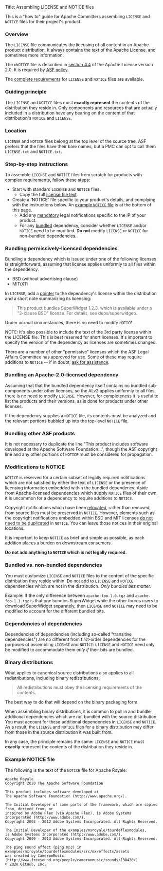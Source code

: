 Title: Assembling LICENSE and NOTICE files

This is a "how to" guide for Apache Committers assembling `LICENSE` and `NOTICE` files for their project's product.

### Overview ###

The `LICENSE` file communicates the licensing of all content in an Apache product distribution. It always contains the text of the Apache License, and
sometimes more information.

The `>NOTICE` file is described in <a href="https://www.apache.org/licenses/LICENSE-2.0.html#redistribution" target="_blank"> section 4.4</a> of the Apache License version
2.0. It is required by <a href="https://www.apache.org/legal/src-headers.html#notice" target="_blank">ASF policy</a>.

The <a href="https://www.apache.org/legal" target="_blank">complete requirements</a> for `LICENSE` and `NOTICE` files are available.

### Guiding principle ###

The `LICENSE` and `NOTICE` files must **exactly represent** the contents of the distribution they reside in. Only components and resources that are actually included in a distribution have any bearing on the content of that distribution's `NOTICE` and `LICENSE`.

<h3 id="source-tree-location">Location</h3>

`LICENSE` and `NOTICE` files belong at the top level of the source tree. ASF prefers that the files have their bare names, but a PMC can opt to call them `LICENSE.txt` and `NOTICE.txt`.

<h3 id="step-by-step">Step-by-step instructions</h3>

To assemble `LICENSE` and `NOTICE` files from scratch for products with complex requirements, follow these steps:

  - Start with standard `LICENSE` and `NOTICE` files. 
    - Copy the full <a href="https://www.apache.org/licenses/LICENSE-2.0.txt" target="_blank">license file text</a>.
  - Create a 'NOTICE' file specific to your product's details, and complying with the instructions below. An <a href="#example-notice">example `NOTICE` file</a> is at the bottom of this page.
    - Add any <a href="#mod-notice">mandatory</a> legal notifications specific to the IP of your product.
    - For any <a href="#bundled-vs-non-bundled">bundled</a> dependency, consider whether `LICENSE` and/or `NOTICE` need to be modified. **Do not** modify `LICENSE` or `NOTICE` for non-bundled dependencies.

<h3 id="permissive-deps">Bundling permissively-licensed dependencies</h3>

<p>Bundling a dependency which is issued under one of the following licenses is straightforward, assuming that license applies uniformly to all files
within the dependency:</p>
<ul>
<li>BSD (without advertising clause)</li>
<li>MIT/X11</li>
</ul>
<p>In <code>LICENSE</code>, add a <a href="http://s.apache.org/Hqj" target="_blank">pointer</a> to the dependency's
license within the distribution and a short note summarizing its licensing:</p>
<blockquote>
<p>This product bundles SuperWidget 1.2.3, which is available under a
    "3-clause BSD" license.  For details, see deps/superwidget/.</p>
</blockquote>
<p>Under normal circumstances, there is no need to modify <code>NOTICE</code>.</p>
<p>NOTE: It's also possible to include the text of the 3rd party license within the LICENSE file. This is best reserved for short licenses. It's important to specify the version of the dependency
as licenses are sometimes changed.</p>
<p>There are a number of other "permissive" licenses which the ASF Legal Affairs Committee has <a href="https://www.apache.org/legal/resolved.html#category-a" target="_blank"> approved</a> for use. Some of these may require additions to
<code>NOTICE</code> -- if in doubt, <a href="https://www.apache.org/legal/resolved.html#asking-questions" target="_blank">ask for assistance</a>.</p>
<h3 id="alv2-dep">Bundling an Apache-2.0-licensed dependency</h3>

<p>Assuming that that the bundled dependency itself contains no bundled sub-components under other licenses, so the ALv2 applies uniformly to all files, there is no need to modify <code>LICENSE</code>. However, for completeness it is useful
to list the products and their versions, as is done for products under other licenses.</p>
<p>If the dependency supplies a <code>NOTICE</code> file, its contents must be analyzed and the relevant portions bubbled up into the top-level <code>NOTICE</code> file.</p>
<h3 id="bundle-asf-product">Bundling other ASF products</h3>

<p>It is not necessary to duplicate the line "This product includes software developed at the Apache Software Foundation...", though the ASF copyright line and any other portions of <code>NOTICE</code> must be considered for propagation.</p>
<h3 id="mod-notice">Modifications to NOTICE</h3>

<p><code>NOTICE</code> is reserved for a certain subset of legally required notifications which are not satisfied by either the text of <code>LICENSE</code> or the presence of licensing information embedded within the bundled dependency. Aside from
Apache-licensed dependencies which supply <code>NOTICE</code> files of their own, it is uncommon for a dependency to require additions to <code>NOTICE</code>.</p>
<p>Copyright notifications which have been <a href="https://www.apache.org/legal/src-headers.html#headers" target="_blank">relocated</a>, rather than removed, from source files must be preserved in <code>NOTICE</code>.  However, elements
such as the copyright notifications embedded within BSD and MIT licenses <a href="https://issues.apache.org/jira/browse/LEGAL-59" target="_blank">do not need to be duplicated</a> in <code>NOTICE</code>. You can leave those notices in their original locations.</p>
<p>It is important to keep <code>NOTICE</code> as brief and simple  as possible, as each addition places a burden on downstream consumers.</p>
<p><strong>Do not add anything to <code>NOTICE</code> which is not legally required.</strong></p>
<h3 id="bundled=vs-non-bundled">Bundled vs. non-bundled dependencies</h3>

<p>You must customize <code>LICENSE</code> and <code>NOTICE</code> files to the content of the specific distribution they reside within. Do not add to <code>LICENSE</code> and <code>NOTICE</code> dependencies which are not in the distribution. <em>Only bundled bits matter.</em></p>
<p>Example: If the only difference between <code>apache-foo-1.0.tgz</code> and <code>apache-foo-1.1.tgz</code> is that one bundles SuperWidget while the other forces users to download SuperWidget separately, then <code>LICENSE</code> and <code>NOTICE</code> may need to be modified to account for the different bundled bits.</p>
<h3 id="deps-of-deps">Dependencies of dependencies</h3>

<p>Dependencies of dependencies (including so-called "transitive dependencies") are no different from first-order dependencies for the purposes of assembling <code>LICENSE</code> and <code>NOTICE</code>: <code>LICENSE</code> and <code>NOTICE</code> need only be modified to
accommodate them <em>only if</em> their bits are bundled.</p>
<h3 id="binary">Binary distributions</h3>

<p>What applies to canonical source distributions also applies to all redistributions, including binary redistributions:</p>
<blockquote>
<p>All redistributions must obey the licensing requirements of the contents.</p>
</blockquote>
<p>The best way to do that will depend on the binary packaging form. </p>
<p>When assembling binary distributions, it is common to pull in and bundle additional dependencies which are not bundled with the source distribution. You must account for these additional dependencies in <code>LICENSE</code> and <code>NOTICE</code>. As a result, the <code>LICENSE</code> and <code>NOTICE</code> files for a binary distribution may
differ from those in the source distribution it was built from.</p>
<p>In any case, the principle remains the same: <code>LICENSE</code> and <code>NOTICE</code> must <strong>exactly</strong> represent the contents of the distribution they reside in.</p></div>

<h3 id="example-notice">Example NOTICE file</h3>

The following is the text of the `NOTICE` file for Apache Royale:

```
Apache Royale
Copyright 2020 The Apache Software Foundation

This product includes software developed at
The Apache Software Foundation (http://www.apache.org/).

The Initial Developer of some parts of the framework, which are copied from, derived from, or
inspired by Adobe Flex (via Apache Flex), is Adobe Systems Incorporated (http://www.adobe.com/).
Copyright 2003 - 2012 Adobe Systems Incorporated. All Rights Reserved.

The Initial Developer of the examples/mxroyale/tourdeflexmodules, 
is Adobe Systems Incorporated (http://www.adobe.com/).
Copyright 2009 - 2013 Adobe Systems Incorporated. All Rights Reserved.

The ping sound effect (ping.mp3) in 
examples/mxroyale/tourdeflexmodules/src/mx/effects/assets
was created by CameronMusic. (http://www.freesound.org/people/cameronmusic/sounds/138420/)
© 2020 GitHub, Inc.
```
